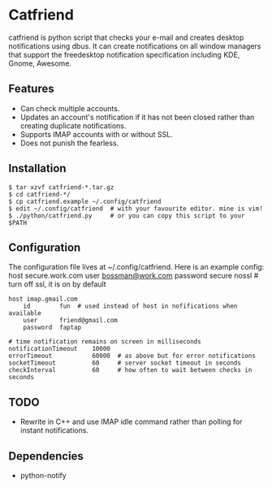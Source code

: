# Catfriend

catfriend is python script that checks your e-mail and creates desktop notifications using dbus. It can create notifications on all window managers that support the freedesktop notification specification including KDE, Gnome, Awesome.

## Features
* Can check multiple accounts.
* Updates an account's notification if it has not been closed rather than creating duplicate notifications.
* Supports IMAP accounts with or without SSL.
* Does not punish the fearless.

## Installation
    $ tar xzvf catfriend-*.tar.gz
    $ cd catfriend-*/
    $ cp catfriend.example ~/.config/catfriend
    $ edit ~/.config/catfriend  # with your favourite editor. mine is vim!
    $ ./python/catfriend.py     # or you can copy this script to your $PATH

## Configuration
The configuration file lives at ~/.config/catfriend. Here is an example config:
    host secure.work.com
        user      bossman@work.com
        password  secure
        nossl # turn off ssl, it is on by default

    host imap.gmail.com
        id        fun  # used instead of host in nofifications when available
        user      friend@gmail.com
        password  faptap

    # time notification remains on screen in milliseconds
    notificationTimeout    10000
    errorTimeout           60000  # as above but for error notifications
    socketTimeout          60     # server socket timeout in seconds
    checkInterval          60     # how often to wait between checks in seconds

## TODO
* Rewrite in C++ and use IMAP idle command rather than polling for instant notifications.

## Dependencies
* python-notify
